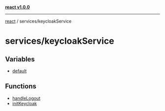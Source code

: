 [**react v1.0.0**](../../README.md)

***

[react](../../modules.md) / services/keycloakService

# services/keycloakService

## Variables

- [default](variables/default.md)

## Functions

- [handleLogout](functions/handleLogout.md)
- [initKeycloak](functions/initKeycloak.md)
